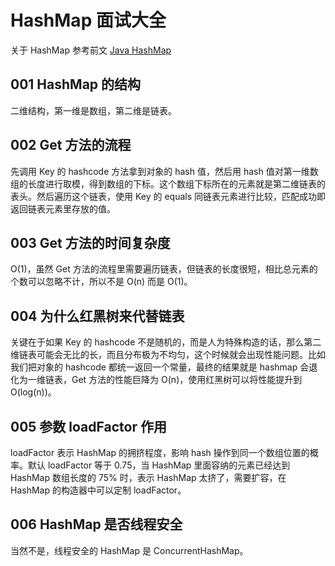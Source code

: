 # HashMap 面试大全

关于 HashMap 参考前文 [Java HashMap](https://chanshiyu.gitbook.io/blog/hou-duan/java/14-java-hashmap)

## 001 HashMap 的结构

二维结构，第一维是数组，第二维是链表。

## 002 Get 方法的流程

先调用 Key 的 hashcode 方法拿到对象的 hash 值，然后用 hash 值对第一维数组的长度进行取模，得到数组的下标。这个数组下标所在的元素就是第二维链表的表头。然后遍历这个链表，使用 Key 的 equals 同链表元素进行比较，匹配成功即返回链表元素里存放的值。

## 003 Get 方法的时间复杂度

O(1)，虽然 Get 方法的流程里需要遍历链表，但链表的长度很短，相比总元素的个数可以忽略不计，所以不是 O(n) 而是 O(1)。

## 004 为什么红黑树来代替链表

关键在于如果 Key 的 hashcode 不是随机的，而是人为特殊构造的话，那么第二维链表可能会无比的长，而且分布极为不均匀，这个时候就会出现性能问题。比如我们把对象的 hashcode 都统一返回一个常量，最终的结果就是 hashmap 会退化为一维链表，Get 方法的性能巨降为 O(n)，使用红黑树可以将性能提升到 O(log(n))。

## 005 参数 loadFactor 作用

loadFactor 表示 HashMap 的拥挤程度，影响 hash 操作到同一个数组位置的概率。默认 loadFactor 等于 0.75，当 HashMap 里面容纳的元素已经达到 HashMap 数组长度的 75% 时，表示 HashMap 太挤了，需要扩容，在 HashMap 的构造器中可以定制 loadFactor。

## 006 HashMap 是否线程安全

当然不是，线程安全的 HashMap 是 ConcurrentHashMap。
